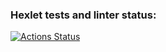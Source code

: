 ### Hexlet tests and linter status:
[![Actions Status](https://github.com/Shuhratt/dom-react-redux-project-lvl4/workflows/hexlet-check/badge.svg)](https://github.com/Shuhratt/dom-react-redux-project-lvl4/actions)